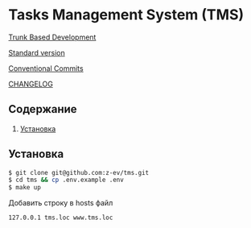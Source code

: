 # Tasks Management System (TMS)
[Trunk Based Development](https://trunkbaseddevelopment.com/)

[Standard version](https://github.com/conventional-changelog/standard-version)

[Conventional Commits](https://www.conventionalcommits.org/en/v1.0.0-beta.2/)

[CHANGELOG](CHANGELOG.md)

## Содержание

1. [Установка](#установка)

## Установка
```bash
$ git clone git@github.com:z-ev/tms.git
$ cd tms && cp .env.example .env
$ make up
```
Добавить строку в hosts файл
```bash
127.0.0.1 tms.loc www.tms.loc
```

